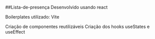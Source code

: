 ##Lista-de-presença
Desenvolvido usando react

Boilerplates utilizado: Vite

Criação de componentes reutilizáveis
Criação dos hooks useStates e useEffect
